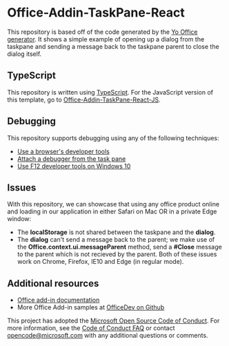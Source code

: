 # Office-Addin-TaskPane-React

This repository is based off of the code generated by the [Yo Office generator](https://github.com/OfficeDev/generator-office). 
It shows a simple example of opening up a dialog from the taskpane and sending a message back to the taskpane parent to close the dialog itself.

## TypeScript

This repository is written using [TypeScript](http://www.typescriptlang.org/). For the JavaScript version of this template, go to [Office-Addin-TaskPane-React-JS](https://github.com/OfficeDev/Office-Addin-TaskPane-React-JS).

## Debugging

This repository supports debugging using any of the following techniques:

- [Use a browser's developer tools](https://docs.microsoft.com/office/dev/add-ins/testing/debug-add-ins-in-office-online)
- [Attach a debugger from the task pane](https://docs.microsoft.com/office/dev/add-ins/testing/attach-debugger-from-task-pane)
- [Use F12 developer tools on Windows 10](https://docs.microsoft.com/office/dev/add-ins/testing/debug-add-ins-using-f12-developer-tools-on-windows-10)

## Issues

With this repository, we can showcase that using any office product online and loading in our application in either Safari on Mac OR in a private Edge window:
- The **localStorage** is not shared between the taskpane and the **dialog**.
- The **dialog** can't send a message back to the parent; we make use of the **Office.context.ui.messageParent** method, send a **#Close** message to the parent which is not recieved by the parent. 
Both of these issues work on Chrome, Firefox, IE10 and Edge (in regular mode).

## Additional resources

* [Office add-in documentation](https://docs.microsoft.com/office/dev/add-ins/overview/office-add-ins)
* More Office Add-in samples at [OfficeDev on Github](https://github.com/officedev)

This project has adopted the [Microsoft Open Source Code of Conduct](https://opensource.microsoft.com/codeofconduct/). For more information, see the [Code of Conduct FAQ](https://opensource.microsoft.com/codeofconduct/faq/) or contact [opencode@microsoft.com](mailto:opencode@microsoft.com) with any additional questions or comments.
